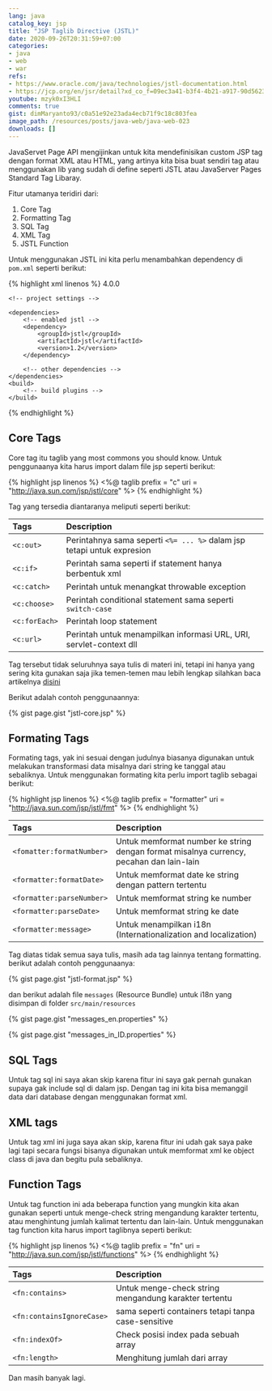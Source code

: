 ```yaml
---
lang: java
catalog_key: jsp
title: "JSP Taglib Directive (JSTL)"
date: 2020-09-26T20:31:59+07:00
categories:
- java
- web
- war
refs: 
- https://www.oracle.com/java/technologies/jstl-documentation.html
- https://jcp.org/en/jsr/detail?xd_co_f=09ec3a41-b3f4-4b21-a917-90d5623c064d&id=52
youtube: mzyk0xI3HLI
comments: true
gist: dimMaryanto93/c0a51e92e23ada4ecb71f9c18c803fea
image_path: /resources/posts/java-web/java-web-023
downloads: []
---
```


JavaServet Page API mengijinkan untuk kita mendefinisikan custom JSP tag dengan format XML atau HTML, yang artinya kita bisa buat sendiri tag atau menggunakan lib yang sudah di define seperti JSTL atau JavaServer Pages Standard Tag Libaray. 

Fitur utamanya teridiri dari:

<!--more-->

1. Core Tag
2. Formatting Tag
3. SQL Tag
4. XML Tag
5. JSTL Function

Untuk menggunakan JSTL ini kita perlu menambahkan dependency di `pom.xml` seperti berikut:

{% highlight xml linenos %}
<project xmlns="http://maven.apache.org/POM/4.0.0" 
        xmlns:xsi="http://www.w3.org/2001/XMLSchema-instance"
        xsi:schemaLocation="http://maven.apache.org/POM/4.0.0 http://maven.apache.org/maven-v4_0_0.xsd">
    <modelVersion>4.0.0</modelVersion>
    
    <!-- project settings -->

    <dependencies>
        <!-- enabled jstl -->
        <dependency>
            <groupId>jstl</groupId>
            <artifactId>jstl</artifactId>
            <version>1.2</version>
        </dependency>

        <!-- other dependencies -->
    </dependencies>
    <build>
        <!-- build plugins -->
    </build>
</project>
{% endhighlight %}

## Core Tags

Core tag itu taglib yang most commons you should know. Untuk penggunaanya kita harus import dalam file jsp seperti berikut:

{% highlight jsp linenos %}
<%@ taglib prefix = "c" uri = "http://java.sun.com/jsp/jstl/core" %>
{% endhighlight %}

Tag yang tersedia diantaranya meliputi seperti berikut:

| Tags          | Description   |
| :---          | :---          |
| `<c:out>`     | Perintahnya sama seperti `<%= ... %>` dalam jsp tetapi untuk expresion    |
| `<c:if>`      | Perintah sama seperti if statement hanya berbentuk xml                    |
| `<c:catch>`   | Perintah untuk menangkat throwable exception                              |
| `<c:choose>`  | Perintah conditional statement sama seperti `switch-case`                 |
| `<c:forEach>` | Perintah loop statement                                                   |
| `<c:url>`     | Perintah untuk menampilkan informasi URL, URI, servlet-context dll        |

Tag tersebut tidak seluruhnya saya tulis di materi ini, tetapi ini hanya yang sering kita gunakan saja jika temen-temen mau lebih lengkap silahkan baca artikelnya [disini](https://www.oracle.com/java/technologies/jstl-documentation.html)

Berikut adalah contoh penggunaannya:

{% gist page.gist "jstl-core.jsp" %}

## Formating Tags

Formating tags, yak ini sesuai dengan judulnya biasanya digunakan untuk melakukan transformasi data misalnya dari string ke tanggal atau sebaliknya. Untuk menggunakan formating kita perlu import taglib sebagai berikut:

{% highlight jsp linenos %}
<%@ taglib prefix = "formatter" uri = "http://java.sun.com/jsp/jstl/fmt" %>
{% endhighlight %}

| Tags                      | Description   |
| :---                      | :---          |
| `<fomatter:formatNumber>` | Untuk memformat number ke string dengan format misalnya currency, pecahan dan lain-lain |
| `<formatter:formatDate>`  | Untuk memformat date ke string dengan pattern tertentu    |
| `<formatter:parseNumber>` | Untuk memformat string ke number |
| `<formatter:parseDate>`   | Untuk memformat string ke date |
| `<formatter:message>`     | Untuk menampilkan i18n (Internationalization and localization) |

Tag diatas tidak semua saya tulis, masih ada tag lainnya tentang formatting. berikut adalah contoh penggunaanya:

{% gist page.gist "jstl-format.jsp" %}

dan berikut adalah file `messages` (Resource Bundle) untuk i18n yang disimpan di folder `src/main/resources`

{% gist page.gist "messages_en.properties" %}

{% gist page.gist "messages_in_ID.properties" %}

## SQL Tags

Untuk tag sql ini saya akan skip karena fitur ini saya gak pernah gunakan supaya gak include sql di dalam jsp. Dengan tag ini kita bisa memanggil data dari database dengan menggunakan format xml.


## XML tags

Untuk tag xml ini juga saya akan skip, karena fitur ini udah gak saya pake lagi tapi secara fungsi bisanya digunakan untuk memformat xml ke object class di java dan begitu pula sebaliknya.

## Function Tags

Untuk tag function ini ada beberapa function yang mungkin kita akan gunakan seperti untuk menge-check string mengandung karakter tertentu, atau menghintung jumlah kalimat tertentu dan lain-lain. Untuk menggunakan tag function kita harus import taglibnya seperti berikut:

{% highlight jsp linenos %}
<%@ taglib prefix = "fn" uri = "http://java.sun.com/jsp/jstl/functions" %>
{% endhighlight %}

| Tags                      | Description   |
| :---                      | :---          |
| `<fn:contains>`           | Untuk menge-check string mengandung karakter tertentu |
| `<fn:containsIgnoreCase>` | sama seperti containers tetapi tanpa case-sensitive   |
| `<fn:indexOf>`            | Check posisi index pada sebuah array                  |
| `<fn:length>`             | Menghitung jumlah dari array                          |

Dan masih banyak lagi.